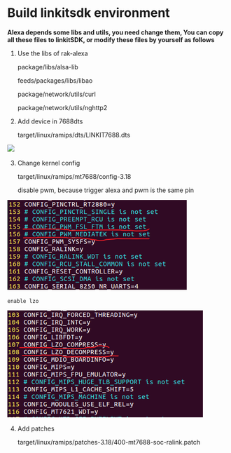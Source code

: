 # Build linkitsdk environment

**Alexa depends some libs and utils, you need change them, You can copy all these files to linkitSDK, or modify these files by yourself as follows**

1. Use the libs of rak-alexa

	package/libs/alsa-lib 

	feeds/packages/libs/libao
	
	package/network/utils/curl
	
	package/network/utils/nghttp2


2. Add device in 7688dts

	target/linux/ramips/dts/LINKIT7688.dts

![](https://github.com/RAKWireless/LinkitSmart-Alexa-Quick-Start/blob/master/img/linit-alexa/linkit-alexa-dts.png)

3. Change kernel config

	target/linux/ramips/mt7688/config-3.18

	disable pwm, because trigger alexa and pwm is the same pin

![](https://github.com/RAKWireless/LinkitSmart-Alexa-Quick-Start/blob/master/img/linkit-alexa/kernel-config-pwm.png)

	enable lzo

![](https://github.com/RAKWireless/LinkitSmart-Alexa-Quick-Start/blob/master/img/linkit-alexa/kernel-config-lzo.png)

4. Add patches

	target/linux/ramips/patches-3.18/400-mt7688-soc-ralink.patch



